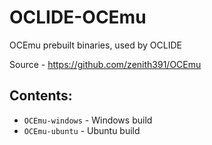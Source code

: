 # OCLIDE-OCEmu
OCEmu prebuilt binaries, used by OCLIDE

Source - https://github.com/zenith391/OCEmu

## Contents:
* `OCEmu-windows` - Windows build
* `OCEmu-ubuntu` - Ubuntu build
